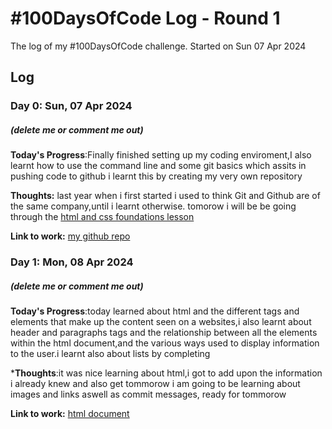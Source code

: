 # #100DaysOfCode Log - Round 1 

The log of my #100DaysOfCode challenge. Started on Sun 07 Apr 2024

## Log

### Day 0: Sun, 07 Apr 2024
##### (delete me or comment me out)

**Today's Progress**:Finally finished setting up my coding enviroment,I also learnt how to use the command line and some git basics which assits in pushing code to github i learnt this by creating my very own repository

**Thoughts:** last year when i first started i used to think Git and Github are of the same company,until i learnt otherwise. tomorow i will be be going through the [html and css foundations lesson](https://www.theodinproject.com/paths/foundations/courses/foundations)

**Link to work:** [my github repo](https://github.com/Luckyscode/git-test/)


### Day 1: Mon, 08 Apr 2024 

##### (delete me or comment me out)

**Today's Progress**:today learned about  html and the different tags and elements that make up the content seen on a websites,i also learnt about header and paragraphs tags  and the relationship between all the elements within the html document,and the  various ways used to display information to the user.i learnt also about lists by completing 

***Thoughts**:it was nice learning about html,i got to add upon the information i already knew  and also get tommorow i am going to be learning about  images and links aswell as commit messages, ready for tommorow 

**Link to work:** [html document](Daily-lessons/Html-boilerplate/index.html)
